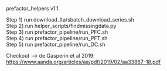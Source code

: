 prefactor_helpers v1.1

Step 1) run download_lta/sbatch_download_series.sh \
Step 2) run helper_scripts/findmissingdata.py \
Step 3) run prefactor_pipeline/run_PFC.sh \
Step 4) run prefactor_pipeline/run_PFT.sh \
Step 5) run prefactor_pipeline/run_DC.sh

Checkout --> de Gasperin et al 2019: https://www.aanda.org/articles/aa/pdf/2019/02/aa33867-18.pdf